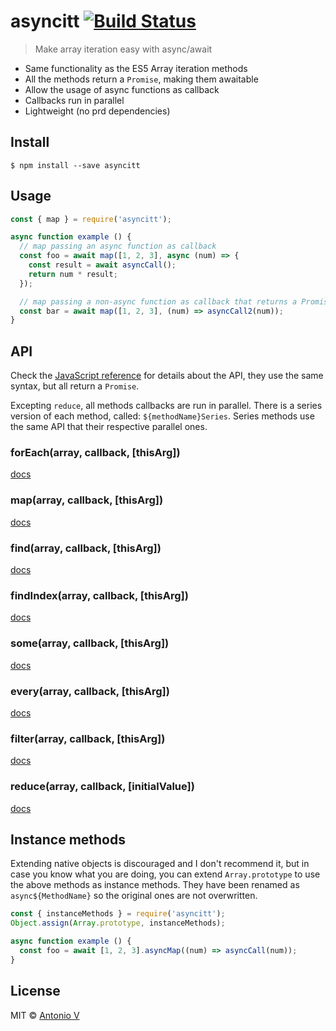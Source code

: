 # asyncitt [![Build Status](https://travis-ci.org/toniov/asyncitt.svg?branch=master)](https://travis-ci.org/toniov/asyncitt)

> Make array iteration easy with async/await

- Same functionality as the ES5 Array iteration methods
- All the methods return a `Promise`, making them awaitable
- Allow the usage of async functions as callback
- Callbacks run in parallel
- Lightweight (no prd dependencies)

## Install

```
$ npm install --save asyncitt
```

## Usage

```js
const { map } = require('asyncitt');

async function example () {
  // map passing an async function as callback
  const foo = await map([1, 2, 3], async (num) => {
    const result = await asyncCall();
    return num * result;
  });

  // map passing a non-async function as callback that returns a Promise
  const bar = await map([1, 2, 3], (num) => asyncCall2(num));    
}
```


## API

Check the [JavaScript reference](https://developer.mozilla.org/en-US/docs/Web/JavaScript/Reference/Global_Objects/Array) for details about the API, they use the same syntax, but all return a `Promise`.

Excepting `reduce`, all methods callbacks are run in parallel. There is a series version of each method, called: `${methodName}Series`. Series methods use the same API that their respective parallel ones.

### forEach(array, callback, [thisArg])
[docs](https://developer.mozilla.org/en-US/docs/Web/JavaScript/Reference/Global_Objects/Array/forEach)

### map(array, callback, [thisArg])
[docs](https://developer.mozilla.org/en-US/docs/Web/JavaScript/Reference/Global_Objects/Array/map)

### find(array, callback, [thisArg])
[docs](https://developer.mozilla.org/en-US/docs/Web/JavaScript/Reference/Global_Objects/Array/find)

### findIndex(array, callback, [thisArg])
[docs](https://developer.mozilla.org/en-US/docs/Web/JavaScript/Reference/Global_Objects/Array/findIndex)

### some(array, callback, [thisArg])
[docs](https://developer.mozilla.org/en-US/docs/Web/JavaScript/Reference/Global_Objects/Array/some)

### every(array, callback, [thisArg])
[docs](https://developer.mozilla.org/en-US/docs/Web/JavaScript/Reference/Global_Objects/Array/every)

### filter(array, callback, [thisArg])
[docs](https://developer.mozilla.org/en-US/docs/Web/JavaScript/Reference/Global_Objects/Array/filter)

### reduce(array, callback, [initialValue])
[docs](https://developer.mozilla.org/en-US/docs/Web/JavaScript/Reference/Global_Objects/Array/reduce)


## Instance methods

Extending native objects is discouraged and I don't recommend it, but in case you know what you are doing, you can extend `Array.prototype` to use the above methods as instance methods. They have been renamed as `async${MethodName}` so the original ones are not overwritten.

```js
const { instanceMethods } = require('asyncitt');
Object.assign(Array.prototype, instanceMethods);

async function example () {
  const foo = await [1, 2, 3].asyncMap((num) => asyncCall(num));  
}
```

## License

MIT © [Antonio V](https://github.com/toniov)